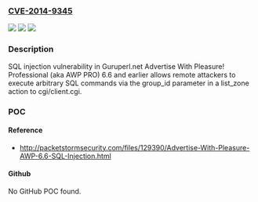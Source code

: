 ### [CVE-2014-9345](https://cve.mitre.org/cgi-bin/cvename.cgi?name=CVE-2014-9345)
![](https://img.shields.io/static/v1?label=Product&message=n%2Fa&color=blue)
![](https://img.shields.io/static/v1?label=Version&message=n%2Fa&color=blue)
![](https://img.shields.io/static/v1?label=Vulnerability&message=n%2Fa&color=brighgreen)

### Description

SQL injection vulnerability in Guruperl.net Advertise With Pleasure! Professional (aka AWP PRO) 6.6 and earlier allows remote attackers to execute arbitrary SQL commands via the group_id parameter in a list_zone action to cgi/client.cgi.

### POC

#### Reference
- http://packetstormsecurity.com/files/129390/Advertise-With-Pleasure-AWP-6.6-SQL-Injection.html

#### Github
No GitHub POC found.

